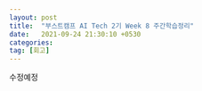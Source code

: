 ```yaml
---
layout: post
title:  "부스트캠프 AI Tech 2기 Week 8 주간학습정리"
date:   2021-09-24 21:30:10 +0530
categories: 
tag: [회고]
---
```


수정예정
